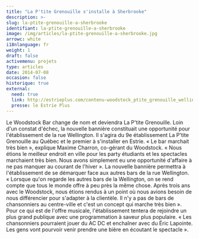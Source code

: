 ```yaml
---
title: "La P'tite Grenouille s'installe à Sherbrooke"
description: >-
slug: la-ptite-grenouille-a-sherbrooke
identifiant: la-ptite-grenouille-a-sherbrooke 
image: /img/articles/la-ptite-grenouille-a-sherbrooke.jpg
arrowc: white
i18nlanguage: fr
weight: 1
draft: false
activemenu: projets
type: articles
date: 2014-07-08
occasion: false
historique: true
external:
  need: true
  link: http://estrieplus.com/contenu-woodstock_ptite_grenouille_wellington_bar-1555-32334.html 
  presse: le Estrie Plus
---
```


Le Woodstock Bar change de nom et deviendra La P'tite Grenouille. Loin d'un constat d'échec, la nouvelle bannière constituait une opportunité pour l'établissement de la rue Wellington. Il s'agira du 9e établissement La P'tite Grenouille au Québec et le premier à s'installer en Estrie. « Le bar marchait très bien », explique Maxime Charron, co-gérant du Woodstock. « Nous étions le meilleur endroit en ville pour les party étudiants et les spectacles marchaient très bien. Nous avons simplement eu une opportunité d'affaire à ne pas manquer au courant de l'hiver ». La nouvelle bannière permettra à l'établissement de se démarquer face aux autres bars de la rue Wellington. « Lorsque qu'on regarde les autres bars de la Wellington, on se rend compte que tous le monde offre à peu près la même chose. Après trois ans avec le Woodstock, nous étions rendus à un point où nous avions besoin de nous différencier pour s'adapter à la clientèle. Il n'y a pas de bars de chansonniers au centre-ville et c'est un concept qui marche très bien ». Pour ce qui est de l'offre musicale, l'établissement tentera de rejoindre un plus grand publique avec une programmation à saveur plus populaire. « Les chansonniers pourraient jouer du AC DC et enchaîner avec du Éric Lapointe. Les gens vont pourvoir venir prendre une bière en écoutant le spectacle ».
